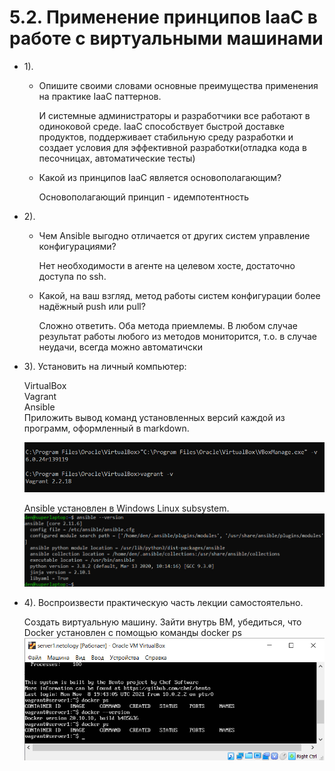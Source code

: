 # 5.2. Применение принципов IaaC в работе с виртуальными машинами
- 1). 
	- Опишите своими словами основные преимущества применения на практике IaaC паттернов.
	 
        И системные администраторы и разработчики все работают в одиноковой среде.
        IaaC способствует быстрой доставке продуктов, поддерживает стабильную среду разработки и 
        создает условия для эффективной разработки(отладка кода в песочницах, автоматические тесты)
	
	- Какой из принципов IaaC является основополагающим?  
	
	    Основополагающий принцип - идемпотентность
	
- 2). 

	- Чем Ansible выгодно отличается от других систем управление конфигурациями?
	
	    Нет необходимости в агенте на целевом хосте, достаточно доступа по ssh.
	
	- Какой, на ваш взгляд, метод работы систем конфигурации более надёжный push или pull?
	
        Сложно ответить. Оба метода приемлемы. В любом случае результат работы любого из методов
        мониторится, т.о. в случае неудачи, всегда можно автоматичски 
	
	
- 3). Установить на личный компьютер:

	VirtualBox  
	Vagrant  
	Ansible  
	Приложить вывод команд установленных версий каждой из программ, оформленный в markdown.
	
	![5.2_3_1.PNG](images/5.2_3_1.PNG)
	
	Ansible установлен в Windows Linux subsystem.
	![5.2_3_2.PNG](images/5.2_3_2.PNG)
	
- 4). Воспроизвести практическую часть лекции самостоятельно.

	Создать виртуальную машину.
	Зайти внутрь ВМ, убедиться, что Docker установлен с помощью команды
	docker ps
	![5.2_4_1.PNG](images/5.2_4_1.PNG)
        


